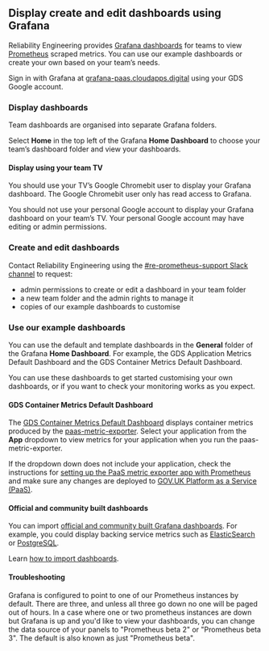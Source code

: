 ## Display create and edit dashboards using Grafana

Reliability Engineering provides [Grafana dashboards](https://grafana.com/grafana) for teams to view [Prometheus](https://prometheus.io/) scraped metrics. You can use our example dashboards or create your own based on your team’s needs.

Sign in with Grafana at [grafana-paas.cloudapps.digital](https://grafana-paas.cloudapps.digital) using your GDS Google account.

### Display dashboards

Team dashboards are organised into separate Grafana folders.

Select **Home** in the top left of the Grafana **Home Dashboard** to choose your team’s dashboard folder and view your dashboards.

#### Display using your team TV

You should use your TV’s Google Chromebit user to display your Grafana dashboard. The Google Chromebit user only has read access to Grafana.

You should not use your personal Google account to display your Grafana dashboard on your team’s TV. Your personal Google account may have editing or admin permissions.

### Create and edit dashboards

Contact Reliability Engineering using the [#re-prometheus-support Slack channel](https://gds.slack.com/messages/CAF5H4N4Q/#) to request:

* admin permissions to create or edit a dashboard in your team folder
* a new team folder and the admin rights to manage it
* copies of our example dashboards to customise

### Use our example dashboards

You can use the default and template dashboards in the **General** folder of the Grafana **Home Dashboard**. For example, the GDS Application Metrics Default Dashboard and the GDS Container Metrics Default Dashboard.

You can use these dashboards to get started customising your own dashboards, or if you want to check your monitoring works as you expect.

#### GDS Container Metrics Default Dashboard

The [GDS Container Metrics Default Dashboard](https://grafana-paas.cloudapps.digital/d/E2dUvczmz/container-metrics?orgId=1) displays container metrics produced by the [paas-metric-exporter](https://github.com/alphagov/paas-metric-exporter). Select your application from the **App** dropdown to view metrics for your application when you run the paas-metric-exporter.

If the dropdown down does not include your application, check the instructions for [setting up the PaaS metric exporter app with Prometheus](monitoring-alerts.html#bind-your-exporter-to-prometheus) and make sure any changes are deployed to [GOV.UK Platform as a Service (PaaS)](https://docs.cloud.service.gov.uk/).

#### Official and community built dashboards

You can import [official and community built Grafana dashboards](https://grafana.com/dashboards). For example, you could display backing service metrics such as [ElasticSearch](https://grafana.com/dashboards/266) or [PostgreSQL](https://grafana.com/dashboards/455).

Learn [how to import dashboards](http://docs.grafana.org/reference/export_import/#importing-a-dashboard).

#### Troubleshooting

Grafana is configured to point to one of our Prometheus instances by default. There are three, and unless all three go down no one will be paged out of hours. In a case where one or two prometheus instances are down but Grafana is up and you'd like to view your dashboards, you can change the data source of your panels to "Prometheus beta 2" or "Prometheus beta 3". The default is also known as just "Prometheus beta".